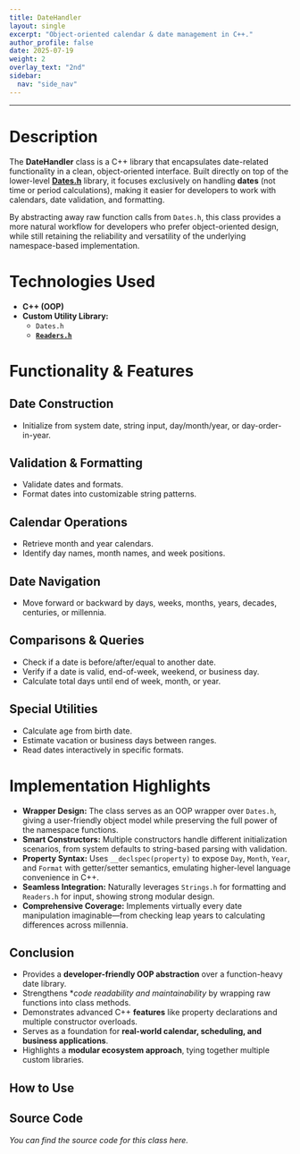 ```yaml
---
title: DateHandler
layout: single
excerpt: "Object-oriented calendar & date management in C++."
author_profile: false
date: 2025-07-19
weight: 2
overlay_text: "2nd"
sidebar:
  nav: "side_nav"
---
```

---
# Description
The **DateHandler** class is a C++ library that encapsulates date-related functionality in a clean, object-oriented interface. Built directly on top of the lower-level [**Dates.h**](/CppLibs/Dates/) library, it focuses exclusively on handling **dates** (not time or period calculations), making it easier for developers to work with calendars, date validation, and formatting.

By abstracting away raw function calls from `Dates.h`, this class provides a more natural workflow for developers who prefer object-oriented design, while still retaining the reliability and versatility of the underlying namespace-based implementation.

# Technologies Used
- **C++ (OOP)**
- **Custom Utility Library:**
  - `Dates.h`
  - [**`Readers.h`**](/CppLibs/Readers/)

# Functionality & Features
## Date Construction
  - Initialize from system date, string input, day/month/year, or day-order-in-year.

## Validation & Formatting
  - Validate dates and formats.
  - Format dates into customizable string patterns.

## Calendar Operations
  - Retrieve month and year calendars.
  - Identify day names, month names, and week positions.

## Date Navigation
  - Move forward or backward by days, weeks, months, years, decades, centuries, or millennia.

## Comparisons & Queries
  - Check if a date is before/after/equal to another date.
  - Verify if a date is valid, end-of-week, weekend, or business day.
  - Calculate total days until end of week, month, or year.

## Special Utilities
  - Calculate age from birth date.
  - Estimate vacation or business days between ranges.
  - Read dates interactively in specific formats.

# Implementation Highlights
  - **Wrapper Design:** The class serves as an OOP wrapper over `Dates.h`, giving a user-friendly object model while preserving the full power of the namespace functions.
  - **Smart Constructors:** Multiple constructors handle different initialization scenarios, from system defaults to string-based parsing with validation.
  - **Property Syntax:** Uses `__declspec(property)` to expose `Day`, `Month`, `Year`, and `Format` with getter/setter semantics, emulating higher-level language convenience in C++.
  - **Seamless Integration:** Naturally leverages `Strings.h` for formatting and `Readers.h` for input, showing strong modular design.
  - **Comprehensive Coverage:** Implements virtually every date manipulation imaginable—from checking leap years to calculating differences across millennia.

## Conclusion
  - Provides a **developer-friendly OOP abstraction** over a function-heavy date library.
  - Strengthens **code readability and maintainability* by wrapping raw functions into class methods.
  - Demonstrates advanced C++ **features** like property declarations and multiple constructor overloads.
  - Serves as a foundation for **real-world calendar, scheduling, and business applications**.
  - Highlights a **modular ecosystem approach**, tying together multiple custom libraries.

## How to Use

## Source Code
*You can find the source code for this class here.*
